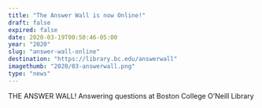 ```yaml
---
title: "The Answer Wall is now Online!"
draft: false
expired: false
date: 2020-03-19T00:50:46-05:00
year: "2020"
slug: "answer-wall-online"
destination: "https://library.bc.edu/answerwall"
imagethumb: "2020/03-answerwall.png"
type: "news"
---
```


THE ANSWER WALL! Answering questions at Boston College O’Neill Library